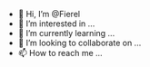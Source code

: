 - 👋 Hi, I’m @Fierel
- 👀 I’m interested in ...
- 🌱 I’m currently learning ...
- 💞️ I’m looking to collaborate on ...
- 📫 How to reach me ...

<!---
Fierel/Fierel is a ✨ special ✨ repository because its `README.md` (this file) appears on your GitHub profile.
You can click the Preview link to take a look at your changes.
--->
